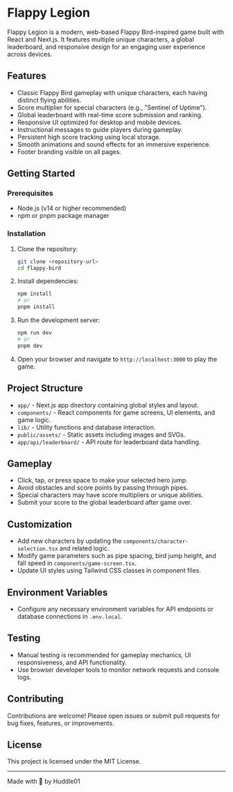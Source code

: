 # Flappy Legion

Flappy Legion is a modern, web-based Flappy Bird-inspired game built with React and Next.js. It features multiple unique characters, a global leaderboard, and responsive design for an engaging user experience across devices.

## Features

- Classic Flappy Bird gameplay with unique characters, each having distinct flying abilities.
- Score multiplier for special characters (e.g., "Sentinel of Uptime").
- Global leaderboard with real-time score submission and ranking.
- Responsive UI optimized for desktop and mobile devices.
- Instructional messages to guide players during gameplay.
- Persistent high score tracking using local storage.
- Smooth animations and sound effects for an immersive experience.
- Footer branding visible on all pages.

## Getting Started

### Prerequisites

- Node.js (v14 or higher recommended)
- npm or pnpm package manager

### Installation

1. Clone the repository:

   ```bash
   git clone <repository-url>
   cd flappy-bird
   ```

2. Install dependencies:

   ```bash
   npm install
   # or
   pnpm install
   ```

3. Run the development server:

   ```bash
   npm run dev
   # or
   pnpm dev
   ```

4. Open your browser and navigate to `http://localhost:3000` to play the game.

## Project Structure

- `app/` - Next.js app directory containing global styles and layout.
- `components/` - React components for game screens, UI elements, and game logic.
- `lib/` - Utility functions and database interaction.
- `public/assets/` - Static assets including images and SVGs.
- `app/api/leaderboard/` - API route for leaderboard data handling.

## Gameplay

- Click, tap, or press space to make your selected hero jump.
- Avoid obstacles and score points by passing through pipes.
- Special characters may have score multipliers or unique abilities.
- Submit your score to the global leaderboard after game over.

## Customization

- Add new characters by updating the `components/character-selection.tsx` and related logic.
- Modify game parameters such as pipe spacing, bird jump height, and fall speed in `components/game-screen.tsx`.
- Update UI styles using Tailwind CSS classes in component files.

## Environment Variables

- Configure any necessary environment variables for API endpoints or database connections in `.env.local`.

## Testing

- Manual testing is recommended for gameplay mechanics, UI responsiveness, and API functionality.
- Use browser developer tools to monitor network requests and console logs.

## Contributing

Contributions are welcome! Please open issues or submit pull requests for bug fixes, features, or improvements.

## License

This project is licensed under the MIT License.

---

Made with 💙 by Huddle01
